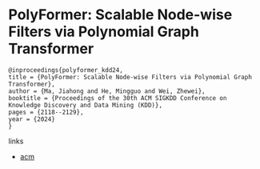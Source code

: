 # PolyFormer: Scalable Node-wise Filters via Polynomial Graph Transformer

```
@inproceedings{polyformer_kdd24,
title = {PolyFormer: Scalable Node-wise Filters via Polynomial Graph Transformer},
author = {Ma, Jiahong and He, Mingguo and Wei, Zhewei},
booktitle = {Proceedings of the 30th ACM SIGKDD Conference on Knowledge Discovery and Data Mining (KDD)},
pages = {2118--2129},
year = {2024}
}
```

links
- [acm](https://dl.acm.org/doi/10.1145/3637528.3671849)
